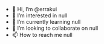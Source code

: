 - 👋 Hi, I’m @errakui
- 👀 I’m interested in null
- 🌱 I’m currently learning null
- 💞️ I’m looking to collaborate on null
- 📫 How to reach me null
<!---
errakui/errakui is a ✨ special ✨ repository because its `README.md` (this file) appears on your GitHub profile.
You can click the Preview link to take a look at your changes.
--->

